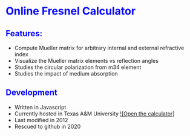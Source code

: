 <H1 style="color: blue">
Online Fresnel Calculator
</H1>

<H2 style="color:blue">
Features:
</H2>

- Compute Mueller matrix for arbitrary internal and external refractive index
- Visualize the Mueller matrix elements vs reflection angles
- Studies the circular polarization from m34 element
- Studies the impact of medium absorption

<H2 style="color:blue">
Development
</H2>

- Written in Javascript
- Currently hosted in Texas A&M University
 [![Open the calculator]](http://people.physics.tamu.edu/mgao/calculator/my.jqplot.fresnel.html)
- Last modified in 2012
- Rescued to github in 2020